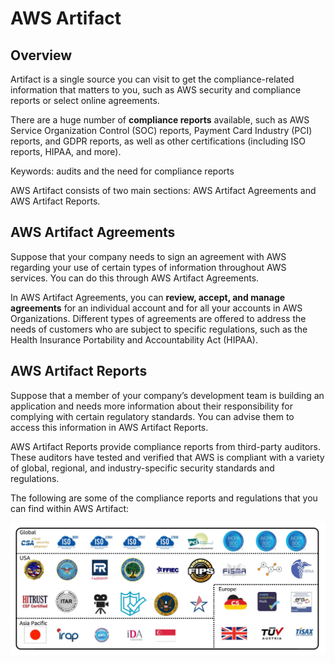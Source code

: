 # AWS Artifact

## Overview

Artifact is a single source you can visit to get the compliance-related information that matters to you, such as AWS security and compliance reports or select online agreements.

There are a huge number of **compliance reports** available, such as AWS Service Organization Control (SOC) reports, Payment Card Industry (PCI) reports, and GDPR reports, as well as other certifications (including ISO reports, HIPAA, and more).

Keywords: audits and the need for compliance reports

AWS Artifact consists of two main sections: AWS Artifact Agreements and AWS Artifact Reports.


## AWS Artifact Agreements

Suppose that your company needs to sign an agreement with AWS regarding your use of certain types of information throughout AWS services. You can do this through AWS Artifact Agreements. 

In AWS Artifact Agreements, you can **review, accept, and manage agreements** for an individual account and for all your accounts in AWS Organizations. Different types of agreements are offered to address the needs of customers who are subject to specific regulations, such as the Health Insurance Portability and Accountability Act (HIPAA).


## AWS Artifact Reports

Suppose that a member of your company’s development team is building an application and needs more information about their responsibility for complying with certain regulatory standards. You can advise them to access this information in AWS Artifact Reports. 

AWS Artifact Reports provide compliance reports from third-party auditors. These auditors have tested and verified that AWS is compliant with a variety of global, regional, and industry-specific security standards and regulations.

The following are some of the compliance reports and regulations that you can find within AWS Artifact:

![](./images/aws-artifact.png)